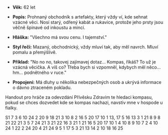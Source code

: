 - **Věk:** 62 let
    
- **Popis:** Prohnaný obchodník s artefakty, který vždy ví, kde sehnat vzácné věci. Nosí starý, odřený kabát a rukavice, protože jeho prsty jsou věčně špinavé od inkoustu a mincí.
    
- **Hláška:** "Všechno má svou cenu. I tajemství."
    
- **Styl řeči:** Mazaný, obchodnický, vždy mluví tak, aby měl navrch. Mluví pomalu a přemýšlivě.
    
- **Příklad:** "No no no, takovej zajímavej dotaz… Kompas, říkáš? To už je vzácná věcička. A víš co? Třeba bych si vzpomněl, kdybych měl něco… hm… podnětného v ruce."
    
- **Propojení:** Má dluhy u několika nebezpečných osob a ukrývá informace o dávno ztraceném pokladu.



Handout pro hráče za odevzdání Přívěsku
Zdravim te hledaci kompasu, pokud se chces dozvedet kde se kompas nachazi, navstiv mne v hospode u fialky.


S1 7 3 6 10 24 2 20 9 18 21 3 10 8 2 16 5 20 17 10 1  13, 17 5 16 13 3 1 21 8 9 8 21 22 21 3 5 7 24 21 3 21 22 16 3 21 1 21 16 5 20 17 10 1 4 10 8 9 10 7 2 4 10 24 1 22 2 24 20 4 21 24 9 5 1 17 5 3 21 13 14 2 10 18 16 25